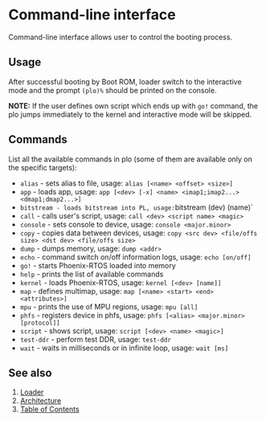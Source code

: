 # Command-line interface

Command-line interface allows user to control the booting process.

## Usage

After successful booting by Boot ROM, loader switch to the interactive mode and the prompt `(plo)%` should be printed on
 the console.

**NOTE:** If the user defines own script which ends up with `go!` command, the plo jumps immediately to the kernel and
 interactive mode will be skipped.

## Commands

List all the available commands in plo (some of them are available only on the specific targets):

* `alias` - sets alias to file, usage: `alias [<name> <offset> <size>]`
* `app` - loads app, usage: `app [<dev> [-x] <name> <imap1;imap2...> <dmap1;dmap2...>]`
* `bitstream - loads bitstream into PL, usage:`bitstream (dev) (name)`
* `call` - calls user's script, usage: `call <dev> <script name> <magic>`
* `console` - sets console to device, usage: `console <major.minor>`
* `copy` - copies data between devices, usage: `copy <src dev> <file/offs size> <dst dev> <file/offs size>`
* `dump` - dumps memory, usage: `dump <addr>`
* `echo` - command switch on/off information logs, usage: `echo [on/off]`
* `go!` - starts Phoenix-RTOS loaded into memory
* `help` - prints the list of available commands
* `kernel` - loads Phoenix-RTOS, usage: `kernel [<dev> [name]]`
* `map` - defines multimap, usage: `map [<name> <start> <end> <attributes>]`
* `mpu` - prints the use of MPU regions, usage: `mpu [all]`
* `phfs` - registers device in phfs, usage: `phfs [<alias> <major.minor> [protocol]]`
* `script` - shows script, usage: `script [<dev> <name> <magic>]`
* `test-ddr` - perform test DDR, usage: `test-ddr`
* `wait` - waits in milliseconds or in infinite loop, usage: `wait [ms]`

## See also

1. [Loader](README.md)
2. [Architecture](architecture.md)
3. [Table of Contents](../README.md)
